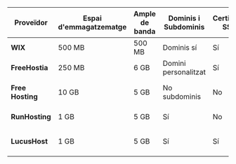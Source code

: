 | **Proveïdor**   | **Espai d'emmagatzematge** | **Ample de banda** | **Dominis i Subdominis** | **Certificat SSL** | **Publicitat** | **Altres Característiques**                         | **Enllaç**                     |
|------------------|---------------------------|--------------------|--------------------------|--------------------|----------------|----------------------------------------------------|---------------------------------|
| **WIX**          | 500 MB                   | 500 MB             | Dominis sí               | Sí                 | No             | Protecció DDoS                                     | [Visitar WIX](https://www.wix.com/) |
| **FreeHostia**    | 250 MB                   | 6 GB               | Domini personalitzat     | Sí                 | No             | 10 MB MySQL emmagatzematge                         | [Visitar FreeHostia](https://www.freehostia.com/) |
| **Free Hosting**  | 10 GB                    | 5 GB               | No subdominis            | No                 | No             | Compatible amb Linux / Apache / PHP / MySQL       | [Visitar Free Hosting](https://www.freehosting.com/) |
| **RunHosting**    | 1 GB                     | 5 GB               | Sí                       | No                 | No             | No hi ha còpies de seguretat                       | [Visitar RunHosting](https://www.runhosting.com/) |
| **LucusHost**     | 1 GB                     | 5 GB               | Sí                       | Sí                 | No             | Només 3 mesos gratis i 2 còpies de seguretat/dia   | [Visitar LucusHost](https://www.lucushost.com/) |

